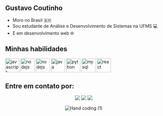 ## Gustavo Coutinho
- Moro no Brasil :brazil: 
- Sou estudante de Análise e Desenvolvimento de Sistemas na UFMS :computer:
- E em desenvolvimento web :globe_with_meridians:

## Minhas habilidades
  <img src="https://cdn.icon-icons.com/icons2/2108/PNG/512/javascript_icon_130900.png" alt="javascript" width="45" height="45" style="max-width:100%;"></img>
  <img src="https://cdn.icon-icons.com/icons2/3207/PNG/512/js_node_icon_196124.png" alt="nodejs" width="45" height="45" style="max-width:100%;"></img>
  <img src="https://inceptum-stor.icons8.com/nsXU9vdDeosO/13810373.png" alt="nodejs" width="45" height="45" style="max-width:100%;"></img>
  <img src="https://cdn.jsdelivr.net/gh/devicons/devicon/icons/java/java-original-wordmark.svg" alt="java" width="45" height="45" style="max-width:100%;"></img>
  <img src="https://cdn.jsdelivr.net/gh/devicons/devicon/icons/python/python-original.svg" alt="python" width="45" height="45" style="max-width:100%;"></img>
  <img src="https://cdn.jsdelivr.net/gh/devicons/devicon/icons/mysql/mysql-plain-wordmark.svg" alt="mysql" width="45" height="45" style="max-width:100%;"></img>
  <img src="https://cdn.icon-icons.com/icons2/2415/PNG/512/react_original_logo_icon_146374.png" alt="react" width="45" height="45" style="max-width:100%;"></img>  
  
  
## Entre em contato por:

<div align="center"> 
  <a href="https://instagram.com/gucoutiinho" target="_blank"><img src="https://img.shields.io/badge/-Instagram-%23E4405F?style=for-the-badge&logo=instagram&logoColor=white" target="_blank"></a>
  <a href = "gustavocoutiinho@gmail.com"><img src="https://img.shields.io/badge/-Gmail-%23333?style=for-the-badge&logo=gmail&logoColor=white" target="_blank"></a>
  <a href="https://www.linkedin.com/in/gucoutiinho/" target="_blank"><img src="https://img.shields.io/badge/-LinkedIn-%230077B5?style=for-the-badge&logo=linkedin&logoColor=white"  target="_blank"></a> 
  
![Hand coding (1)](https://user-images.githubusercontent.com/67559431/159193431-88c43dac-b91d-4f18-bd31-7a5a91d95398.gif)
</div>
